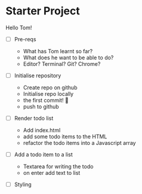 # Starter Project

Hello Tom!

- [ ] Pre-reqs
  - What has Tom learnt so far?
  - What does he want to be able to do?
  - Editor? Terminal? Git? Chrome?

- [ ] Initialise repository
  - Create repo on github
  - Initialise repo locally
  - the first commit! 🎉
  - push to github

- [ ] Render todo list
  - Add index.html
  - add some todo items to the HTML
  - refactor the todo items into a Javascript array

- [ ] Add a todo item to a list
  - Textarea for writing the todo
  - on enter add text to list

- [ ] Styling